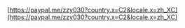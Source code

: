 

[https://paypal.me/zzy030?country.x=C2&locale.x=zh_XC](https://paypal.me/zzy030?country.x=C2&locale.x=zh_XC)
